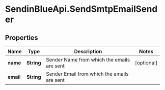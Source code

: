 # SendinBlueApi.SendSmtpEmailSender

## Properties
Name | Type | Description | Notes
------------ | ------------- | ------------- | -------------
**name** | **String** | Sender Name from which the emails are sent | [optional] 
**email** | **String** | Sender Email from which the emails are sent | 


